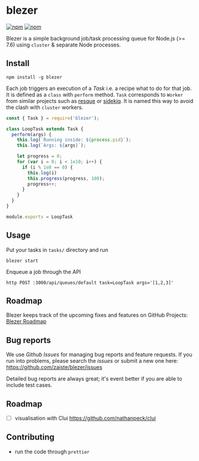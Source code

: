 # blezer 

[![npm](https://img.shields.io/npm/v/blezer.svg)](https://www.npmjs.com/package/blezer)
[![npm](https://img.shields.io/npm/dm/blezer.svg)](https://www.npmjs.com/package/blezer)

Blezer is a simple background job/task processing queue for Node.js (>= 7.6) using `cluster` & separate Node processes.

## Install

    npm install -g blezer

Each job triggers an execution of a *Task* i.e. a recipe what to do for that job. It is defined as a `class` with `perform` method. `Task` corresponds to `Worker` from similar projects such as [resque][1] or [sidekiq][2]. It is named this way to avoid the clash with `cluster` workers.

```js
const { Task } = require('blezer');  

class LoopTask extends Task {
  perform(args) {
    this.log(`Running inside: ${process.pid}`);
    this.log(`Args: ${args}`);

    let progress = 0;
    for (var i = 0; i < 1e10; i++) {
      if (i % 1e8 == 0) {
        this.log(i)
        this.progress(progress, 100);
        progress++;
      }
    }
  }
}

module.exports = LoopTask
```

[1]: https://github.com/resque/resque
[2]: https://github.com/mperham/sidekiq


## Usage

Put your tasks in `tasks/` directory and run

    blezer start

Enqueue a job through the API

    http POST :3000/api/queues/default task=LoopTask args='[1,2,3]'

## Roadmap

Blezer keeps track of the upcoming fixes and features on GitHub Projects: [Blezer Roadmap](https://github.com/zaiste/blezer/projects/1)

## Bug reports

We use *Github Issues* for managing bug reports and feature requests. If you run
into problems, please search the *issues* or submit a new one here:
https://github.com/zaiste/blezer/issues

Detailed bug reports are always great; it's event better if you are able to
include test cases.

## Roadmap

- [ ] visualisation with Clui https://github.com/nathanpeck/clui

## Contributing

- run the code through `prettier`

